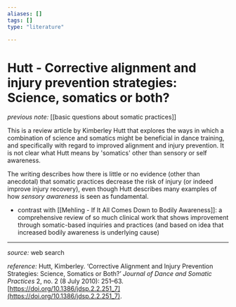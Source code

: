 ```yaml
---
aliases: []
tags: []
type: "literature"

---
```


#  Hutt - Corrective alignment and injury prevention strategies: Science, somatics or both?

_previous note:_ [[basic questions about somatic practices]]

This is a review article by Kimberley Hutt that explores the ways in which a combination of science and somatics might be beneficial in dance training, and specifically with regard to improved alignment and injury prevention. It is not clear what Hutt means by 'somatics' other than sensory or self awareness.

The writing describes how there is little or no evidence (other than anecdotal) that somatic practices decrease the risk of injury (or indeed improve injury recovery), even though Hutt describes many examples of how _sensory awareness_ is seen as fundamental.

- contrast with [[Mehling - If It All Comes Down to Bodily Awareness]]: a comprehensive review of so much clinical work that shows improvement through somatic-based inquiries and practices (and based on idea that increased bodily awareness is underlying cause)




---

_source:_ web search

_reference:_ Hutt, Kimberley. ‘Corrective Alignment and Injury Prevention Strategies: Science, Somatics or Both?’ _Journal of Dance and Somatic Practices_ 2, no. 2 (8 July 2010): 251–63. [https://doi.org/10.1386/jdsp.2.2.251_7](https://doi.org/10.1386/jdsp.2.2.251_7).